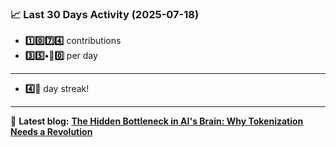 <!--START_STATS-->
### 📈 Last 30 Days Activity (2025-07-18)  
- **1️⃣0️⃣7️⃣4️⃣** contributions  
- **3️⃣5️⃣•🎱0️⃣** per day
---
- **4️⃣🎱** day streak!
---
📝 **Latest blog:** [**The Hidden Bottleneck in AI's Brain: Why Tokenization Needs a Revolution**](https://andriak.com/blog/tokenization-revolution)
<!--END_STATS-->
